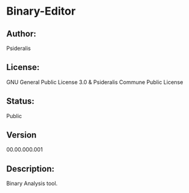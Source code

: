 # Binary-Editor
## Author: 
Psideralis<br/>
## License: 
GNU General Public License 3.0 & Psideralis Commune Public License<br/>
## Status:
Public<br/>
## Version
00.00.000.001<br/>
## Description:
Binary Analysis tool.<br/>
